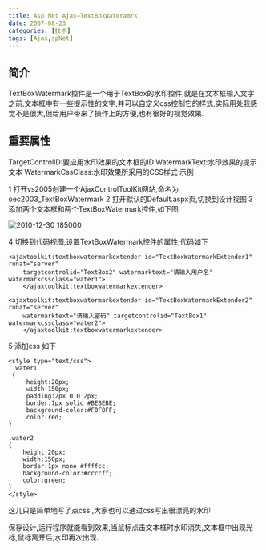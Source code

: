 ```yaml
---
title: Asp.Net Ajax—TextBoxWateramrk
date: 2007-08-23
categories: [技术]
tags: [Ajax,spNet]
---
```


## 简介

TextBoxWatermark控件是一个用于TextBox的水印控件,就是在文本框输入文字之前,文本框中有一些提示性的文字,并可以自定义css控制它的样式,实际用处我感觉不是很大,但给用户带来了操作上的方便,也有很好的视觉效果.
<!--more-->

## 重要属性

TargetControlID:要应用水印效果的文本框的ID
WatermarkText:水印效果的提示文本
WatermarkCssClass:水印效果所采用的CSS样式
示例

1 打开vs2005创建一个AjaxControlToolKit网站,命名为oec2003_TextBoxWatermark
2 打开默认的Default.aspx页,切换到设计视图
3 添加两个文本框和两个TextBoxWatermark控件,如下图

![2010-12-30_185000](https://cdn.jsdelivr.net/gh/oec2003/hblog-images/img/202201290827506.gif)

4 切换到代码视图,设置TextBoxWatermark控件的属性,代码如下

```
<ajaxtoolkit:textboxwatermarkextender id="TextBoxWatermarkExtender1" runat="server"
    targetcontrolid="TextBox2" watermarktext="请输入用户名" watermarkcssclass="water1">
    </ajaxtoolkit:textboxwatermarkextender>

<ajaxtoolkit:textboxwatermarkextender id="TextBoxWatermarkExtender2" runat="server"
    watermarktext="请输入密码" targetcontrolid="TextBox1" watermarkcssclass="water2">
    </ajaxtoolkit:textboxwatermarkextender>
```

5 添加css 如下

```
<style type="text/css">
 .water1
 {
     height:20px;
     width:150px;
     padding:2px 0 0 2px;
     border:1px solid #BEBEBE;
     background-color:#F0F8FF;
     color:red;
}

.water2
{
    height:20px;
    width:150px;
    border:1px none #ffffcc;
    background-color:#ccccff;
    color:green;
}
</style>
```

这儿只是简单地写了点css ,大家也可以通过css写出很漂亮的水印

保存设计,运行程序就能看到效果,当鼠标点击文本框时水印消失,文本框中出现光标,鼠标离开后,水印再次出现.

